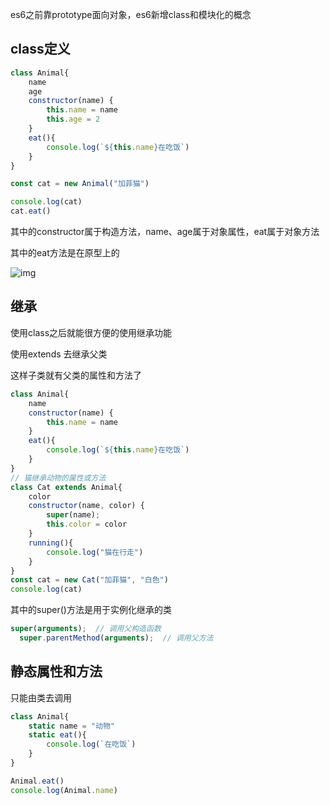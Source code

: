 es6之前靠prototype面向对象，es6新增class和模块化的概念

## class定义

```JavaScript
class Animal{
    name
    age
    constructor(name) {
        this.name = name
        this.age = 2
    }
    eat(){
        console.log(`${this.name}在吃饭`)
    }
}

const cat = new Animal("加菲猫")

console.log(cat)
cat.eat()
```

其中的constructor属于构造方法，name、age属于对象属性，eat属于对象方法

其中的eat方法是在原型上的

![img](https://zilong-blog-butterfly.oss-cn-shanghai.aliyuncs.com/article/20240627142319.png)

## 继承

使用class之后就能很方便的使用继承功能

使用extends 去继承父类

这样子类就有父类的属性和方法了

```JavaScript
class Animal{
    name
    constructor(name) {
        this.name = name
    }
    eat(){
        console.log(`${this.name}在吃饭`)
    }
}
// 猫继承动物的属性或方法
class Cat extends Animal{
    color
    constructor(name, color) {
        super(name);
        this.color = color
    }
    running(){
        console.log("猫在行走")
    }
}
const cat = new Cat("加菲猫", "白色")
console.log(cat)
```

其中的super()方法是用于实例化继承的类

```javascript
super(arguments);  // 调用父构造函数
  super.parentMethod(arguments);  // 调用父方法
```

## 静态属性和方法

只能由类去调用

```JavaScript
class Animal{
    static name = "动物"
    static eat(){
        console.log(`在吃饭`)
    }
}

Animal.eat()
console.log(Animal.name)
```